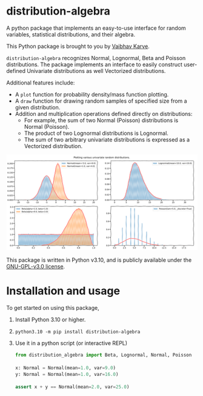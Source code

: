 # distribution-algebra
A python package that implements an easy-to-use interface for random
variables, statistical distributions, and their algebra.

This Python package is brought to you by [Vaibhav Karve](https://vaibhavkarve.github.io).

`distribution-algebra` recognizes Normal, Lognormal, Beta and Poisson
distributions. The package implements an interface to easily construct
user-defined Univariate distributions as well Vectorized distributions.

Additional features include:
- A `plot` function for probability density/mass function plotting.
- A `draw` function for drawing random samples of specified size from a given distribution.
- Addition and multiplication operations defined directly on distributions:
  - For example, the sum of two Normal (Poisson) distributions is Normal (Poisson).
  - The product of two Lognormal distributions is Lognormal.
  - The sum of two arbitrary univariate distributions is expressed as a Vectorized distribution.


![Example plot](https://github.com/vaibhavkarve/distribution-algebra/raw/main/docs/example_plot_univariate.png)


This package is written in Python v3.10, and is publicly available
under the [GNU-GPL-v3.0
license](https://github.com/vaibhavkarve/normal-form/blob/main/LICENSE).


# Installation and usage

To get started on using this package,

1.  Install Python 3.10 or higher.
2.  `python3.10 -m pip install distribution-algebra`
3.  Use it in a python script (or interactive REPL)

    ```python
    from distribution_algebra import Beta, Lognormal, Normal, Poisson

    x: Normal = Normal(mean=1.0, var=9.0)
	y: Normal = Normal(mean=1.0, var=16.0)

	assert x + y == Normal(mean=2.0, var=25.0)
    ```
